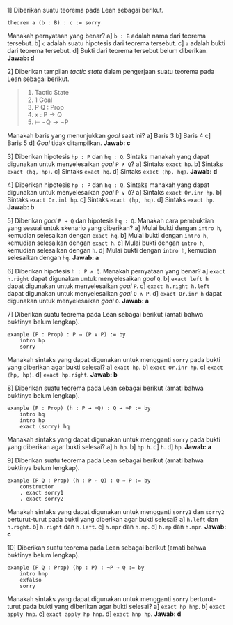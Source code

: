 1] Diberikan suatu teorema pada Lean sebagai berikut.

```
theorem a (b : B) : c := sorry
```

Manakah pernyataan yang benar?
a] `b : B` adalah nama dari teorema tersebut.
b] `c` adalah suatu hipotesis dari teorema tersebut.
c] `a` adalah bukti dari teorema tersebut.
d] Bukti dari teorema tersebut belum diberikan.
**Jawab: d**

2] Diberikan tampilan *tactic state* dalam pengerjaan suatu teorema pada Lean sebagai berikut.

> 1. Tactic State
> 2. $\mathsf{1 \ Goal}$
> 3. $\mathsf{P \ Q \ : \ Prop}$
> 4. $\mathsf{x \ : \ P \to Q}$
> 5. $\mathsf{\vdash \ \neg Q \to \neg P}$

Manakah baris yang menunjukkan *goal* saat ini?
a] Baris 3
b] Baris 4
c] Baris 5
d] *Goal* tidak ditampilkan.
**Jawab: c**

3] Diberikan hipotesis `hp : P` dan `hq : Q`. Sintaks manakah yang dapat digunakan untuk menyelesaikan *goal* `P ∧ Q`?
a] Sintaks `exact hp`.
b] Sintaks `exact ⟨hq, hp⟩`.
c] Sintaks `exact hq`.
d] Sintaks `exact ⟨hp, hq⟩`.
**Jawab: d**

4] Diberikan hipotesis `hp : P` dan `hq : Q`. Sintaks manakah yang dapat digunakan untuk menyelesaikan *goal* `P ∨ Q`?
a] Sintaks `exact Or.inr hp`.
b] Sintaks `exact Or.inl hp`.
c] Sintaks `exact ⟨hp, hq⟩`.
d] Sintaks `exact hp`.
**Jawab: b**

5] Diberikan *goal* `P → Q` dan hipotesis `hq : Q`. Manakah cara pembuktian yang sesuai untuk skenario yang diberikan?
a] Mulai bukti dengan `intro h`, kemudian selesaikan dengan `exact hq`.
b] Mulai bukti dengan `intro h`, kemudian selesaikan dengan `exact h`.
c] Mulai bukti dengan `intro h`, kemudian selesaikan dengan `h`.
d] Mulai bukti dengan `intro h`, kemudian selesaikan dengan `hq`.
**Jawab: a**

6] Diberikan hipotesis `h : P ∧ Q`. Manakah pernyataan yang benar?
a] `exact h.right` dapat digunakan untuk menyelesaikan *goal* `Q`.
b] `exact left h` dapat digunakan untuk menyelesaikan *goal* `P`.
c] `exact h.right h.left` dapat digunakan untuk menyelesaikan *goal* `Q ∧ P`.
d] `exact Or.inr h` dapat digunakan untuk menyelesaikan *goal* `Q`.
**Jawab: a**

7] Diberikan suatu teorema pada Lean sebagai berikut (amati bahwa buktinya belum lengkap).

```
example (P : Prop) : P → (P ∨ P) := by
	intro hp
	sorry
```

Manakah sintaks yang dapat digunakan untuk mengganti `sorry` pada bukti yang diberikan agar bukti selesai?
a] `exact hp`.
b] `exact Or.inr hp`.
c] `exact ⟨hp, hp⟩`.
d] `exact hp.right`.
**Jawab: b**

8] Diberikan suatu teorema pada Lean sebagai berikut (amati bahwa buktinya belum lengkap).

```
example (P : Prop) (h : P → ¬Q) : Q → ¬P := by
	intro hq
	intro hp
	exact (sorry) hq
```

Manakah sintaks yang dapat digunakan untuk mengganti `sorry` pada bukti yang diberikan agar bukti selesai?
a] `h hp`.
b] `hp h`.
c] `h`.
d] `hp`.
**Jawab: a**

9] Diberikan suatu teorema pada Lean sebagai berikut (amati bahwa buktinya belum lengkap).

```
example (P Q : Prop) (h : P ↔ Q) : Q ↔ P := by
	constructor
	. exact sorry1
	. exact sorry2
```

Manakah sintaks yang dapat digunakan untuk mengganti `sorry1` dan `sorry2` berturut-turut pada bukti yang diberikan agar bukti selesai?
a] `h.left` dan `h.right`.
b] `h.right` dan `h.left`.
c] `h.mpr` dan `h.mp`.
d] `h.mp` dan `h.mpr`.
**Jawab: c**

10] Diberikan suatu teorema pada Lean sebagai berikut (amati bahwa buktinya belum lengkap).

```
example (P Q : Prop) (hp : P) : ¬P → Q := by
	intro hnp
	exfalso
	sorry
```

Manakah sintaks yang dapat digunakan untuk mengganti `sorry` berturut-turut pada bukti yang diberikan agar bukti selesai?
a] `exact hp hnp`.
b] `exact apply hnp`.
c] `exact apply hp hnp`.
d] `exact hnp hp`.
**Jawab: d**
